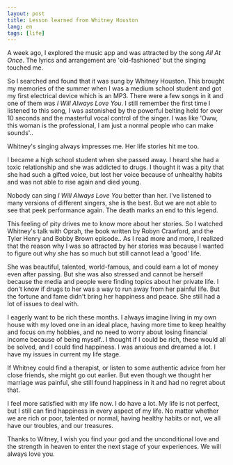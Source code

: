 ```yaml
---
layout: post
title: Lesson learned from Whitney Houston
lang: en
tags: [life]
---
```


A week ago, I explored the music app and was attracted by the song *All At Once*. The lyrics and arrangement are 'old-fashioned' but the singing touched me.

So I searched and found that it was sung by Whitney Houston. This brought my memories of the summer when I was a medium school student and got my first electrical device which is an MP3.
There were a few songs in it and one of them was *I Will Always Love You*. I still remember the first time I listened to this song, I was astonished by the powerful belting held for over 10 seconds and the masterful vocal control of the singer.
I was like 'Oww, this woman is the professional, I am just a normal people who can make sounds'..

Whitney's singing always impresses me. Her life stories hit me too.

I became a high school student when she passed away. I heard she had a toxic relationship and she was addicted to drugs.
I thought it was a pity that she had such a gifted voice, but lost her voice because of unhealthy habits and was not able to rise again and died young.

Nobody can sing *I Will Always Love You* better than her. I've listened to many versions of different singers, she is the best.
But we are not able to see that peek performance again. The death marks an end to this legend.

This feeling of pity drives me to know more about her stories. So I watched Whitney's talk with Oprah, the book written by Robyn Crawford, and the Tyler Henry and Bobby Brown episode..
As I read more and more, I realized that the reason why I was so attracted by her stories was because I wanted to figure out why she has so much but still cannot lead a 'good' life.

She was beautiful, talented, world-famous, and could earn a lot of money even after passing. But she was also stressed and cannot be herself because the media and people were finding topics about her private life.
I don't know if drugs to her was a way to run away from her painful life. But the fortune and fame didn't bring her happiness and peace. She still had a lot of issues to deal with.

I eagerly want to be rich these months. I always imagine living in my own house with my loved one in an ideal place, having more time to keep healthy and focus on my hobbies, and no need to worry about losing financial income because of being myself..
I thought if I could be rich, these would all be solved, and I could find happiness.
I was anxious and dreamed a lot. I have my issues in current my life stage.

If Whitney could find a therapist, or listen to some authentic advice from her close friends, she might go out earlier.
But even though we thought her marriage was painful, she still found happiness in it and had no regret about that.

I feel more satisfied with my life now. I do have a lot. My life is not perfect, but I still can find happiness in every aspect of my life. 
No matter whether we are rich or poor, talented or normal, having healthy habits or not, we all have our troubles, and our treasures.

Thanks to Witney, I wish you find your god and the unconditional love and the strength in heaven to enter the next stage of your experiences.
We will always love you.
